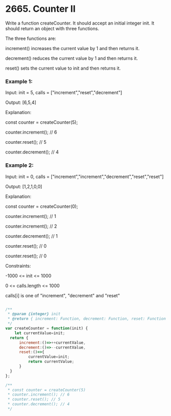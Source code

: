 # 2665. Counter II

Write a function createCounter. It should accept an initial integer init. It should return an object with three functions.

The three functions are:

increment() increases the current value by 1 and then returns it.

decrement() reduces the current value by 1 and then returns it.

reset() sets the current value to init and then returns it.
 

### Example 1:

Input: init = 5, calls = ["increment","reset","decrement"]

Output: [6,5,4]

Explanation:

const counter = createCounter(5);

counter.increment(); // 6

counter.reset(); // 5

counter.decrement(); // 4

### Example 2:

Input: init = 0, calls = ["increment","increment","decrement","reset","reset"]

Output: [1,2,1,0,0]

Explanation:

const counter = createCounter(0);

counter.increment(); // 1

counter.increment(); // 2

counter.decrement(); // 1

counter.reset(); // 0

counter.reset(); // 0
 

Constraints:

-1000 <= init <= 1000

0 <= calls.length <= 1000

calls[i] is one of "increment", "decrement" and "reset"


```javascript

/**
 * @param {integer} init
 * @return { increment: Function, decrement: Function, reset: Function }
 */
var createCounter = function(init) {
    let currentValue=init;
  return {
      increment:()=>++currentValue,
      decrement:()=>--currentValue,
      reset:()=>{
          currentValue=init;
          return currentValue;
      }   
  } 
};

/**
 * const counter = createCounter(5)
 * counter.increment(); // 6
 * counter.reset(); // 5
 * counter.decrement(); // 4
 */

```

